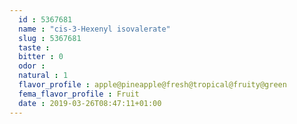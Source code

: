 ```yaml
---
  id : 5367681
  name : "cis-3-Hexenyl isovalerate"
  slug : 5367681
  taste : 
  bitter : 0
  odor : 
  natural : 1
  flavor_profile : apple@pineapple@fresh@tropical@fruity@green
  fema_flavor_profile : Fruit
  date : 2019-03-26T08:47:11+01:00
---
```



